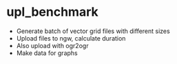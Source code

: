 # upl_benchmark

- Generate batch of vector grid files with different sizes
- Upload files to ngw, calculate duration
- Also upload with ogr2ogr
- Make data for graphs
